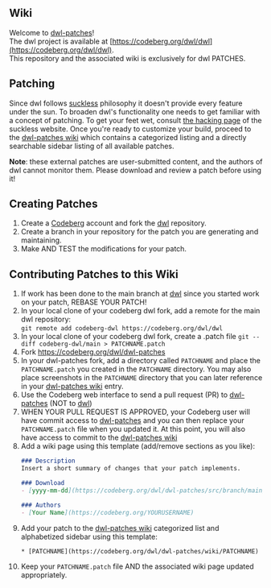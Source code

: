 ## Wiki
Welcome to [dwl-patches](https://codeberg.org/dwl/dwl-patches)!  
The dwl project is available at [https://codeberg.org/dwl/dwl](https://codeberg.org/dwl/dwl).  
This repository and the associated wiki is exclusively for dwl PATCHES.

## Patching
Since dwl follows [suckless](https://suckless.org/) philosophy it doesn't provide every feature under the sun. To broaden dwl's functionality one needs to get familiar with a concept of patching. To get your feet wet, consult [the hacking page](https://suckless.org/hacking/) of the suckless website. Once you're ready to customize your build, proceed to the [dwl-patches wiki](https://codeberg.org/dwl/dwl-patches/wiki) which contains a categorized listing and a directly searchable sidebar listing of all available patches.

**Note**: these external patches are user-submitted content, and the authors of dwl cannot monitor them. Please download and review a patch before using it!

## Creating Patches
1. Create a [Codeberg](https://codeberg.org) account and fork the [dwl](https://codeberg.org/dwl/dwl) repository.
2. Create a branch in your repository for the patch you are generating and maintaining. 
3. Make AND TEST the modifications for your patch.

## Contributing Patches to this Wiki
1. If work has been done to the main branch at [dwl](https://codeberg.org/dwl/dwl) since you started work on your patch, REBASE YOUR PATCH!
2. In your local clone of your codeberg dwl fork, add a remote for the main dwl repository:  
`git remote add codeberg-dwl https://codeberg.org/dwl/dwl`
3. In your local clone of your codeberg dwl fork, create a .patch file
`git --diff codeberg-dwl/main > PATCHNAME.patch`
4. Fork https://codeberg.org/dwl/dwl-patches
5. In your dwl-patches fork, add a directory called `PATCHNAME` and place the `PATCHNAME.patch` you created in the `PATCHNAME` directory. You may also place screenshots in the `PATCHNAME` directory that you can later reference in your [dwl-patches wiki](https://codeberg.org/dwl/dwl-patches/wiki) entry.
6. Use the Codeberg web interface to send a pull request (PR) to  [dwl-patches](https://codeberg.org/dwl/dwl-patches) (NOT to [dwl](https://codeberg.org/dwl/dwl))
7. WHEN YOUR PULL REQUEST IS APPROVED, your Codeberg user will have commit access to [dwl-patches](https://codeberg.org/dwl/dwl-patches) and you can then replace your `PATCHNAME.patch` file when you updated it. At this point, you will also have access to commit to the [dwl-patches wiki](https://codeberg.org/dwl/dwl-patches/wiki)
8. Add a wiki page using this template (add/remove sections as you like):
    ```markdown
    ### Description
    Insert a short summary of changes that your patch implements.

    ### Download
    - [yyyy-mm-dd](https://codeberg.org/dwl/dwl-patches/src/branch/main/PATCHNAME/PATCHNAME.patch)

    ### Authors
    - [Your Name](https://codeberg.org/YOURUSERNAME)
    ```
9. Add your patch to the [dwl-patches wiki](https://codeberg.org/dwl/dwl-patches/wiki) categorized list and alphabetized sidebar using this template:
    ```markdwon
    * [PATCHNAME](https://codeberg.org/dwl/dwl-patches/wiki/PATCHNAME)
    ```
10. Keep your `PATCHNAME.patch` file AND the associated wiki page updated appropriately.
